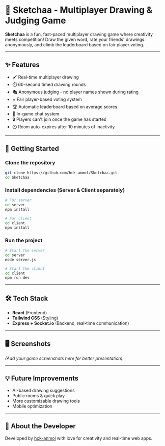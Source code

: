 
# 🎨 Sketchaa - Multiplayer Drawing & Judging Game

**Sketchaa** is a fun, fast-paced multiplayer drawing game where creativity meets competition! Draw the given word, rate your friends' drawings anonymously, and climb the leaderboard based on fair player voting.

---

## ✨ **Features**

- 🖌️ Real-time multiplayer drawing
- ⏱️ 60-second timed drawing rounds
- 🎭 Anonymous judging - no player names shown during rating
- ⭐ Fair player-based voting system
- 🏆 Automatic leaderboard based on average scores
- 💬 In-game chat system
- 🔒 Players can't join once the game has started
- ⏲️ Room auto-expires after 10 minutes of inactivity

---

## 🚀 **Getting Started**

### Clone the repository

```bash
git clone https://github.com/hck-anmol/Sketchaa.git
cd Sketchaa
```

### Install dependencies (Server & Client separately)

```bash
# For server
cd server
npm install

# For client
cd client
npm install
```

### Run the project

```bash
# Start the server
cd server
node server.js

# Start the client
cd client
npm run dev
```

---

## 🛠️ **Tech Stack**

- **React** (Frontend)
- **Tailwind CSS** (Styling)
- **Express + Socket.io** (Backend, real-time communication)

---

## 🖥️ **Screenshots**

*(Add your game screenshots here for better presentation)*

---

## 💡 **Future Improvements**

- AI-based drawing suggestions
- Public rooms & quick play
- More customizable drawing tools
- Mobile optimization

---

## 📢 **About the Developer**

Developed by [hck-anmol](https://github.com/hck-anmol) with love for creativity and real-time web apps.
